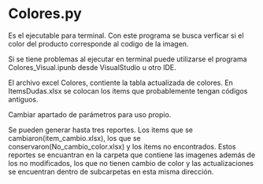 # Colores.py
Es el ejecutable para terminal. Con este programa se busca verficar si el color del producto corresponde al codigo de la imagen. 

Si se tiene problemas al ejecutar en terminal puede utilizarse el programa Colores_Visual.ipunb desde VisualStudio u otro IDE.

El archivo excel Colores, contiente la tabla actualizada de colores. En ItemsDudas.xlsx se colocan los items que probablemente tengan códigos antiguos.

Cambiar apartado de parámetros para uso propio.

Se pueden generar hasta tres reportes. Los items que se cambiaron(item_cambio.xlsx), los que se conservaron(No_cambio_color.xlsx) y los items no encontrados. Estos reportes se encuantran en la carpeta que contiene las imagenes además de los no modificados, los que no tienen cambio de color y las actualizaciones se encuentran dentro de subcarpetas en esta misma dirección.